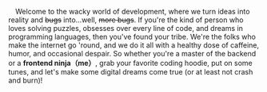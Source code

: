 &ensp;&ensp;Welcome to the wacky world of development, where we turn ideas into reality and ~~bugs~~ into...well, ~~more bugs~~. If you're the kind of person who loves solving puzzles, obsesses over every line of code, and dreams in programming languages, then you've found your tribe. We're the folks who make the internet go 'round, and we do it all with a healthy dose of caffeine, humor, and occasional despair. So whether you're a master of the backend or a **frontend ninja（me）**, grab your favorite coding hoodie, put on some tunes, and let's make some digital dreams come true (or at least not crash and burn)!

<!--
**estarsyang/estarsyang** is a ✨ _special_ ✨ repository because its `README.md` (this file) appears on your GitHub profile.

Here are some ideas to get you started:

- 🔭 I’m currently working on gd
- 🌱 I’m currently learning basic info
-->

